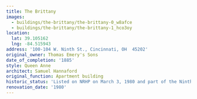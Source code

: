 ```yaml
---
title: The Brittany
images:
  - buildings/the-brittany/the-brittany-0_w8afce
  - buildings/the-brittany/the-brittany-1_hco3oy
location:
  lat: 39.105162
  lng: -84.515943
address: '100-104 W. Ninth St., Cincinnati, OH  45202'
original_owner: Thomas Emery's Sons
date_of_completion: '1885'
style: Queen Anne
architect: Samuel Hannaford
original_function: Apartment building
historic_status: 'Listed on NRHP on March 3, 1980 and part of the Ninth Street Historic District'
renovation_date: '1980'
---
```


